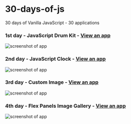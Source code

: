 # 30-days-of-js
30 days of Vanilla JavaScript - 30 applications

### 1st day - JavaScript Drum Kit - <a href="https://30-drum-kit.netlify.app/" target="_blank">View an app</a>
  
<img src="https://i.ibb.co/bPYnhpm/drum-kit-screenshot.png" alt="screenshot of app">

### 2nd day - JavaScript Clock - <a href="https://30-js-clock.netlify.app" target="_blank">View an app</a>

<img src="https://i.ibb.co/CK95yhF/js-clock-screenshot.png" alt="screenshot of app">

### 3rd day - Custom Image - <a href="https://playing-variables-30.netlify.app/" target="_blank">View an app</a>

<img src="https://i.ibb.co/wgHRMz5/js-playing-with-variables.png" alt="screenshot of app">

### 4th day - Flex Panels Image Gallery -  <a href="https://image-gallery-30.netlify.app/" target="_blank">View an app</a> 

<img src="https://i.ibb.co/vHR2kVD/image-gallery-30.png" alt="screenshot of app">
